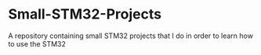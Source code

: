 # Small-STM32-Projects
A repository containing small STM32 projects that I do in order to learn how to use the STM32
